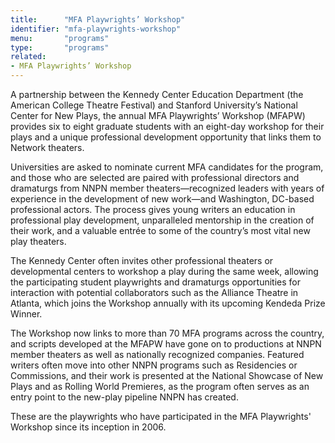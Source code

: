 ```yaml
---
title:      "MFA Playwrights’ Workshop"
identifier: "mfa-playwrights-workshop"
menu:       "programs"
type:       "programs"
related:
- MFA Playwrights’ Workshop
---
```


<span class="lead-in">A partnership between the Kennedy Center Education Department (the American College Theatre Festival) and Stanford University’s National Center for New Plays, the annual MFA Playwrights’ Workshop (MFAPW) provides six to eight graduate students with an eight-day workshop for their plays and a unique professional development opportunity that links them to Network theaters.</span>

Universities are asked to nominate current MFA candidates for the program, and those who are selected are paired with professional directors and dramaturgs from NNPN member theaters—recognized leaders with years of experience in the development of new work—and Washington, DC-based professional actors. The process gives young writers an education in professional play development, unparalleled mentorship in the creation of their work, and a valuable entrée to some of the country’s most vital new play theaters.

The Kennedy Center often invites other professional theaters or developmental centers to workshop a play during the same week, allowing the participating student playwrights and dramaturgs opportunities for interaction with potential collaborators such as the Alliance Theatre in Atlanta, which joins the Workshop annually with its upcoming Kendeda Prize Winner.

The Workshop now links to more than 70 MFA programs across the country, and scripts developed at the MFAPW have gone on to productions at NNPN member theaters as well as nationally recognized companies. Featured writers often move into other NNPN programs such as Residencies or Commissions, and their work is presented at the National Showcase of New Plays and as Rolling World Premieres, as the program often serves as an entry point to the new-play pipeline NNPN has created.

These are the playwrights who have participated in the MFA Playwrights' Workshop since its inception in 2006.
